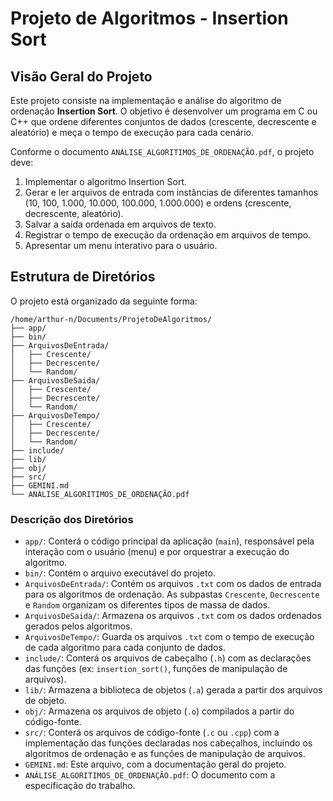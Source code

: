 # Projeto de Algoritmos - Insertion Sort

## Visão Geral do Projeto

Este projeto consiste na implementação e análise do algoritmo de ordenação **Insertion Sort**. O objetivo é desenvolver um programa em C ou C++ que ordene diferentes conjuntos de dados (crescente, decrescente e aleatório) e meça o tempo de execução para cada cenário.

Conforme o documento `ANÁLISE_ALGORITIMOS_DE_ORDENAÇÃO.pdf`, o projeto deve:

1.  Implementar o algoritmo Insertion Sort.
2.  Gerar e ler arquivos de entrada com instâncias de diferentes tamanhos (10, 100, 1.000, 10.000, 100.000, 1.000.000) e ordens (crescente, decrescente, aleatório).
3.  Salvar a saída ordenada em arquivos de texto.
4.  Registrar o tempo de execução da ordenação em arquivos de tempo.
5.  Apresentar um menu interativo para o usuário.

## Estrutura de Diretórios

O projeto está organizado da seguinte forma:

```
/home/arthur-n/Documents/ProjetoDeAlgoritmos/
├── app/
├── bin/
├── ArquivosDeEntrada/
│   ├── Crescente/
│   ├── Decrescente/
│   └── Random/
├── ArquivosDeSaida/
│   ├── Crescente/
│   ├── Decrescente/
│   └── Random/
├── ArquivosDeTempo/
│   ├── Crescente/
│   ├── Decrescente/
│   └── Random/
├── include/
├── lib/
├── obj/
├── src/
├── GEMINI.md
└── ANÁLISE_ALGORITIMOS_DE_ORDENAÇÃO.pdf
```

### Descrição dos Diretórios

*   `app/`: Conterá o código principal da aplicação (`main`), responsável pela interação com o usuário (menu) e por orquestrar a execução do algoritmo.
*   `bin/`: Contém o arquivo executável do projeto.
*   `ArquivosDeEntrada/`: Contém os arquivos `.txt` com os dados de entrada para os algoritmos de ordenação. As subpastas `Crescente`, `Decrescente` e `Random` organizam os diferentes tipos de massa de dados.
*   `ArquivosDeSaida/`: Armazena os arquivos `.txt` com os dados ordenados gerados pelos algoritmos.
*   `ArquivosDeTempo/`: Guarda os arquivos `.txt` com o tempo de execução de cada algoritmo para cada conjunto de dados.
*   `include/`: Conterá os arquivos de cabeçalho (`.h`) com as declarações das funções (ex: `insertion_sort()`, funções de manipulação de arquivos).
*   `lib/`: Armazena a biblioteca de objetos (`.a`) gerada a partir dos arquivos de objeto.
*   `obj/`: Armazena os arquivos de objeto (`.o`) compilados a partir do código-fonte.
*   `src/`: Conterá os arquivos de código-fonte (`.c` ou `.cpp`) com a implementação das funções declaradas nos cabeçalhos, incluindo os algoritmos de ordenação e as funções de manipulação de arquivos.
*   `GEMINI.md`: Este arquivo, com a documentação geral do projeto.
*   `ANÁLISE_ALGORITIMOS_DE_ORDENAÇÃO.pdf`: O documento com a especificação do trabalho.